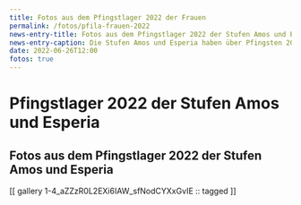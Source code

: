 ```yaml
---
title: Fotos aus dem Pfingstlager 2022 der Frauen
permalink: /fotos/pfila-frauen-2022
news-entry-title: Fotos aus dem Pfingstlager 2022 der Stufen Amos und Esperia
news-entry-caption: Die Stufen Amos und Esperia haben über Pfingsten 2022 ein cooles Lager in Wädenwil erlebt. Hier findest du alle Fotos.
date: 2022-06-26T12:00
fotos: true
---
```


# Pfingstlager 2022 der Stufen Amos und Esperia

## Fotos aus dem Pfingstlager 2022 der Stufen Amos und Esperia

[[ gallery 1-4_aZZzR0L2EXi6IAW_sfNodCYXxGvIE :: tagged ]]
